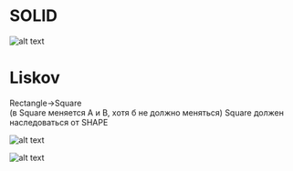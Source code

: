 # SOLID

![alt text](https://media.cheatography.com/storage/thumb/gekko_solid-for-unity.750.jpg?last=1611051476)


# Liskov

Rectangle->Square <br>
(в Square меняется A и B, хотя б не должно меняться)
Square должен наследоваться от SHAPE


![alt text](https://daisymolving.github.io/assets/lsp-violation.jpg)


![alt text](https://daisymolving.github.io/assets/happy-lsp.jpg)


